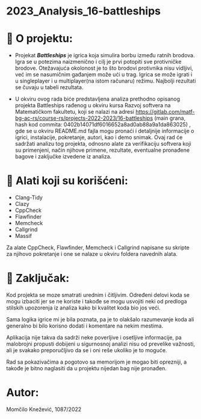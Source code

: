 # 2023_Analysis_16-battleships

# :memo: O projektu:
- Projekat ***Battleships*** je igrica koja simulira borbu između ratnih brodova. Igra se u potezima naizmenično i cilj je prvi potopiti sve protivničke brodove. Otežavajuća okolonost je to što brodovi protivnika nisu vidljivi, već im se nasumičnim gađanjem može ući u trag. Igrica se može igrati i u singleplayer i u multiplayer(na istom računaru) režimu. Najbolji rezultati se čuvaju u tabeli rezultata.
  
- U okviru ovog rada biće predstavljena analiza prethodno opisanog projekta Battleships rađenog u okviru kursa Razvoj softvera na Matematičkom fakultetu, koji se nalazi na adresi https://gitlab.com/matf-bg-ac-rs/course-rs/projects-2022-2023/16-battleships (main grana, hash kod commita: 0402b14071df6016652a8ad0ab88a9a1da863025) , gde se u okviru README.md fajla mogu pronaći i detaljnije informacije o igrici, instalacije, pokretanje, autori, kao i demo snimak. Ovaj rad će sadržati analizu tog projekta, odnosno alate za verifikaciju softvera koji su primenjeni, način njihove primene, rezultate, eventualne pronađene bagove i zaključke izvedene iz analiza.



# :wrench: Alati koji su korišćeni:
* Clang-Tidy
* Clazy
* CppCheck
* Flawfinder
* Memcheck
* Callgrind
* Massif

Za alate CppCheck, Flawfinder, Memcheck i Callgrind napisane su skripte za njihovo pokretanje i one se nalaze u okviru foldera navednih alata.



# :memo: Zaključak:
Kod projekta se moze smatrati urednim i čitljivim. Određeni delovi koda se mogu izbaciti jer se ne koriste i takođe se mogu usvojiti neki od predloga stilskih upozorenja iz analiza kako bi kvalitet koda bio jos veći. 

Sama logika igrice mi je bila poznata, pa je to olakšalo razumevanje koda ali generalno bi bilo korisno dodati i komentare na nekim mestima.

Aplikacija nije takva da sadrži neke poverljive i osetljive informacije, pa malobrojni propusti dobijeni u sigurnosnoj analizi nisu od prevelike važnosti, ali je svakako preporučljivo da se i oni reše ukoliko je to moguće. 

Rad sa pokazivačima a pogotovo sa memorijom je mogao biti oprezniji, a takođe je bitno naglasiti da u projektu nijedan bag nije pronađen.



# Autor:
Momčilo Knežević, 1087/2022
